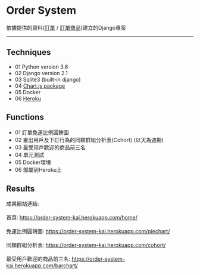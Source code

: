 # Order System
依據提供的資料(<a href="https://s3-ap-northeast-1.amazonaws.com/urmart-dev/%E6%B8%AC%E8%A9%A6%E8%B3%87%E6%96%99+-+order.csv">訂單</a> / <a href="https://s3-ap-northeast-1.amazonaws.com/urmart-dev/%E6%B8%AC%E8%A9%A6%E8%B3%87%E6%96%99+-+order_item.csv">訂單商品</a>)建立的Django專案
****
## Techniques
* 01 Python version 3.6
* 02 Django version 2.1
* 03 Sqlite3 (built-in django)
* 04 <a href="https://github.com/chartjs/Chart.js">Chart.js package</a>
* 05 Docker
* 06 <a href="https://dashboard.heroku.com/Heroku">Heroku</a>

## Functions
* 01 訂單免運比例圓餅圖  
* 02 畫出用戶及下訂行為的同類群組分析表(Cohort) (以天為週期)
* 03 最受用戶歡迎的商品前三名
* 04 單元測試
* 05 Docker環境
* 06 部屬到Heroku上

## Results
成果網站連結:<br><br>
首頁: https://order-system-kai.herokuapp.com/home/ <br><br>
免運比例圓餅圖: https://order-system-kai.herokuapp.com/piechart/ <br><br>
同類群組分析表: https://order-system-kai.herokuapp.com/cohort/ <br><br>
最受用戶歡迎的商品前三名: https://order-system-kai.herokuapp.com/barchart/ <br><br>
